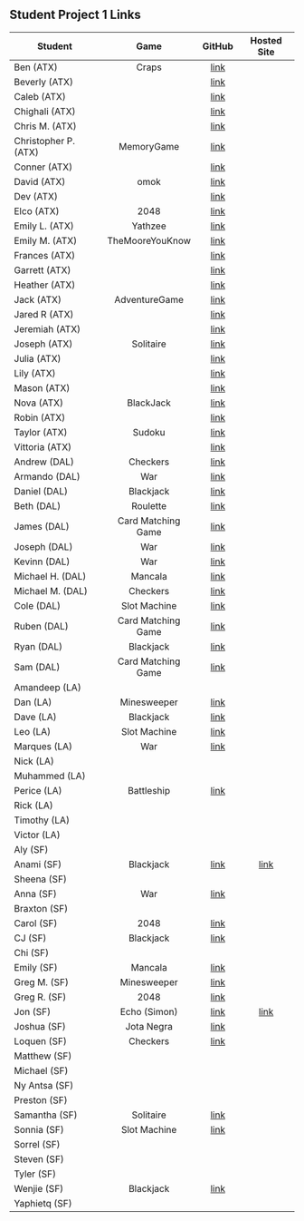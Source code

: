 ## Student Project 1 Links

| Student | Game | GitHub | Hosted Site |
|---|:---:|:---:|:---:|
| Ben (ATX) | Craps | [link](https://github.com/ManliestBen/Craps) |  |
| Beverly (ATX) |  | [link](https://github.com/beverlyosoria/Unit-1-Project) |  |
| Caleb (ATX) |  | [link](https://github.com/snsaleh1/GAProject1) |  |
| Chighali (ATX) |  | [link](https://github.com/ChighaliMknss/Unit-One-Project) |  |
| Chris M. (ATX) |  | [link](https://github.com/mayfielc/Unit-1-Project.git) |  |
| Christopher P. (ATX) | MemoryGame | [link](https://github.com/600rrchris/Unit-1-project.git) |  |
| Conner (ATX) |  | [link](https://github.com/ConnerMcCabe/project1) |  |
| David (ATX) | omok | [link](https://github.com/eyybaebae/omok) |  |
| Dev (ATX) |  | [link](https://github.com/Dev-94/unit1_project) |  |
| Elco (ATX) | 2048 | [link](https://github.com/eag58914/2048_project) |  |
| Emily L. (ATX) | Yathzee | [link](https://github.com/emgrebe/Yahtzee-Game) |  |
| Emily M. (ATX) | TheMooreYouKnow | [link](https://github.com/efm0004/the-moore-you-know.git) |  |
| Frances (ATX) |  | [link](https://github.com/fcancio/chin2win) |  |
| Garrett (ATX) |  | [link](https://github.com/garryc5/TetrisGame) |  |
| Heather (ATX) |  | [link](https://github.com/MetaHeather/Unit1Project) |  |
| Jack (ATX) | AdventureGame | [link](https://github.com/Jground-33/Adventure-Game) |  |
| Jared R (ATX) |  | [link](https://github.com/jrodriguez082046/Unit-1-Project-.git) |  |
| Jeremiah (ATX) |  | [link](https://github.com/JMHGZ/unit1-project) |  |
| Joseph (ATX) | Solitaire | [link](https://github.com/SleepyJosus/Solitaire) |  |
| Julia (ATX) |  | [link](https://github.com/julia-nichole/unit-1-game) |  |
| Lily (ATX) |  | [link](https://github.com/lilymbest/Unit-1-Project) |  |
| Mason (ATX) |  | [link](https://github.com/masonpierce/unit-one-project.git) |  |
| Nova (ATX) | BlackJack | [link](https://github.com/nhasley/Black-Jack-) |  |
| Robin (ATX) |  | [link](https://github.com/robified/unit-1-project) |  |
| Taylor (ATX) | Sudoku | [link](https://github.com/tlacerte/Sudoku---JS-HTML-CSS) |  |
| Vittoria (ATX) |  | [link](https://github.com/vittoriaerdem/project1) |  |
| Andrew (DAL) | Checkers | [link](https://github.com/atheismann/checkers/tree/development/) |  |
| Armando (DAL) | War | [link](https://github.com/Drag49487Jr/War-Game) |  |
| Daniel (DAL) | Blackjack | [link](https://github.com/dc3430/BlackJack) |  |
| Beth (DAL) | Roulette | [link](https://github.com/bethsmith0623/Roulette) |  |
| James (DAL) | Card Matching Game | [link](https://github.com/newmediarecordings/myproject1) |  |
| Joseph (DAL) | War | [link](https://github.com/Jhunted/myproject1) |  |
| Kevinn (DAL) | War | [link](https://github.com/kevinnarbas/war-game-project1) |  |
| Michael H. (DAL) | Mancala | [link](https://github.com/mhinte91/ProjectOne) |  |
| Michael M. (DAL) | Checkers | [link](https://github.com/Mad-Hatter-1865/Checkers) |  |
| Cole (DAL) | Slot Machine | [link](https://github.com/41Holmes41/myproject1) |  |
| Ruben (DAL) | Card Matching Game | [link](https://github.com/rcaceres1/MatchingGame1) |  |
| Ryan (DAL) | Blackjack | [link](https://github.com/RyanPGeorge/project1-blackjack) |  |
| Sam (DAL) | Card Matching Game | [link](https://github.com/samiduara/card-matching-game) |  |
| Amandeep (LA) |  |  |  |
| Dan (LA) | Minesweeper | [link](https://github.com/seagrendaniel/Mime-Sweeper) |  |
| Dave (LA) | Blackjack | [link](https://github.com/davekoncsol/black-jack) |  |
| Leo (LA) | Slot Machine | [link](https://github.com/leonelRos/Slot-machine) |  |
| Marques (LA) | War | [link](https://github.com/Mjsmith30/THE-GAME-OF-WAR) |  |
| Nick (LA) |  |  |  |
| Muhammed (LA) |  |  |  |
| Perice (LA) | Battleship | [link](https://github.com/perice-pope/Battle-Assembly_4_000) |  |
| Rick (LA) |  |  |  |
| Timothy (LA) |  |  |  |
| Victor (LA) |  |  |  |
| Aly (SF) |  |  |  |
| Anami (SF) | Blackjack | [link](https://github.com/anami-sf/blackjack-v2) | [link](https://anami-sf.github.io/blackjack-v2/) |
| Sheena (SF) |  |  |  |
| Anna (SF) | War | [link](https://github.com/1anya1/War) |  |
| Braxton (SF) |  |  |  |
| Carol (SF) | 2048 | [link](https://github.com/carolsand/TwentyFoutyEight) |  |
| CJ (SF) | Blackjack | [link](https://github.com/cjs83/blackjack) |  |
| Chi (SF) |  |  |  |
| Emily (SF) | Mancala | [link](https://github.com/emilyc729/mancala) |  |
| Greg M. (SF) | Minesweeper | [link](https://github.com/g-merrill/project-1) |  |
| Greg R. (SF) | 2048 | [link](https://github.com/franics925/2048) |  |
| Jon (SF) | Echo (Simon) | [link](https://github.com/simpleCodify/Project-Echo) | [link](https://simplecodify.github.io/Project-Echo/) |
| Joshua (SF) | Jota Negra | [link](https://github.com/jusselman/jotaNegra) |  |
| Loquen (SF) | Checkers | [link](https://github.com/Loquen/checkers) |  |
| Matthew (SF) |  |  |  |
| Michael (SF) |  |  |  |
| Ny Antsa (SF) |  |  |  |
| Preston (SF) |  |  |  |
| Samantha (SF) | Solitaire | [link](https://github.com/Samantha2233/Solitaire) |  |
| Sonnia (SF) | Slot Machine | [link](https://github.com/brownbugz/slotmachine) |  |
| Sorrel (SF) |  |  |  |
| Steven (SF) |  |  |  |
| Tyler (SF) |  |  |  |
| Wenjie (SF) | Blackjack | [link](https://github.com/wenwenkp/black-jack) |  |
| Yaphietq (SF) |  |  |  |
